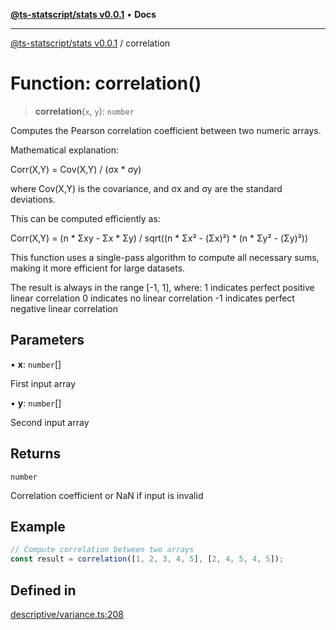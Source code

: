 [**@ts-statscript/stats v0.0.1**](../README.md) • **Docs**

***

[@ts-statscript/stats v0.0.1](../globals.md) / correlation

# Function: correlation()

> **correlation**(`x`, `y`): `number`

Computes the Pearson correlation coefficient between two numeric arrays.

Mathematical explanation:

Corr(X,Y) = Cov(X,Y) / (σx * σy)

where Cov(X,Y) is the covariance, and σx and σy are the standard deviations.

This can be computed efficiently as:

Corr(X,Y) = (n * Σxy - Σx * Σy) / sqrt((n * Σx² - (Σx)²) * (n * Σy² - (Σy)²))

This function uses a single-pass algorithm to compute all necessary sums,
making it more efficient for large datasets.

The result is always in the range [-1, 1], where:
1 indicates perfect positive linear correlation
0 indicates no linear correlation
-1 indicates perfect negative linear correlation

## Parameters

• **x**: `number`[]

First input array

• **y**: `number`[]

Second input array

## Returns

`number`

Correlation coefficient or NaN if input is invalid

## Example

```ts
// Compute correlation between two arrays
const result = correlation([1, 2, 3, 4, 5], [2, 4, 5, 4, 5]);
```

## Defined in

[descriptive/variance.ts:208](https://github.com/ts-statscript/stats/blob/a75c9408d625640867618c02c90e8cbacb3c2fa4/src/descriptive/variance.ts#L208)
